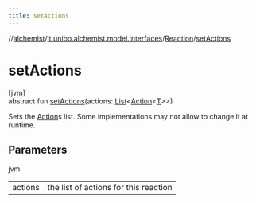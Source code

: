 ```yaml
---
title: setActions
---
```

//[alchemist](../../../index.html)/[it.unibo.alchemist.model.interfaces](../index.html)/[Reaction](index.html)/[setActions](set-actions.html)



# setActions



[jvm]\
abstract fun [setActions](set-actions.html)(actions: [List](https://docs.oracle.com/javase/8/docs/api/java/util/List.html)<[Action](../-action/index.html)<[T](../-node/index.html)>>)



Sets the [Action](../-action/index.html)s list. Some implementations may not allow to change it at runtime.



## Parameters


jvm

| | |
|---|---|
| actions | the list of actions for this reaction |




